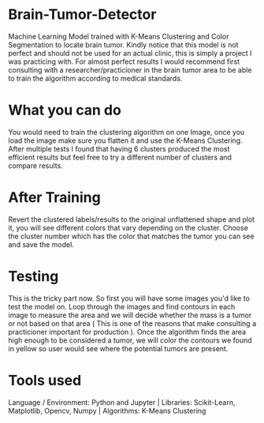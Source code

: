 # Brain-Tumor-Detector
Machine Learning Model trained with K-Means Clustering and Color Segmentation to locate brain tumor. Kindly notice that this model is not perfect and should not be used for an actual clinic, this is simply a project I was practicing with. For almost perfect results I would recommend first consulting with a researcher/practicioner in the brain tumor area to be able to train the algorithm according to medical standards.

# What you can do
You would need to train the clustering algorithm on one Image, once you load the image make sure you flatten it and use the K-Means Clustering. After multiple tests I found that having 6 clusters produced the most efficient results but feel free to try a different number of clusters and compare results.

# After Training
Revert the clustered labels/results to the original unflattened shape and plot it, you will see different colors that vary depending on the cluster. Choose the cluster number which has the color that matches the tumor you can see and save the model.

# Testing
This is the tricky part now. So first you will have some images you'd like to test the model on. Loop through the images and find contours in each image to measure the area and we will decide whether the mass is a tumor or not based on that area ( This is one of the reasons that make consulting a practicioner important for production ).
Once the algorithm finds the area high enough to be considered a tumor, we will color the contours we found in yellow so user would see where the potential tumors are present.

# Tools used
Language / Environment: Python and Jupyter | 
Libraries: Scikit-Learn, Matplotlib, Opencv, Numpy |
Algorithms: K-Means Clustering
